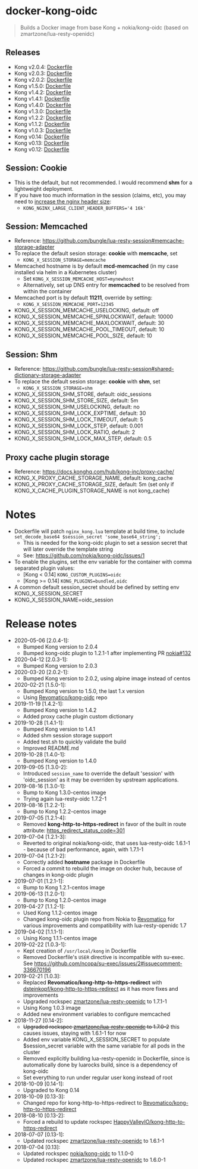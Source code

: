 # docker-kong-oidc
> Builds a Docker image from base Kong + nokia/kong-oidc (based on zmartzone/lua-resty-openidc)


## Releases
- Kong v2.0.4: [Dockerfile](https://github.com/Revomatico/docker-kong-oidc/blob/master/Dockerfile)
- Kong v2.0.3: [Dockerfile](https://github.com/Revomatico/docker-kong-oidc/blob/2.0.3-1/Dockerfile)
- Kong v2.0.2: [Dockerfile](https://github.com/Revomatico/docker-kong-oidc/blob/2.0.2-1/Dockerfile)
- Kong v1.5.0: [Dockerfile](https://github.com/Revomatico/docker-kong-oidc/blob/1.5.0-1/Dockerfile)
- Kong v1.4.2: [Dockerfile](https://github.com/Revomatico/docker-kong-oidc/blob/1.4.2-1/Dockerfile)
- Kong v1.4.1: [Dockerfile](https://github.com/Revomatico/docker-kong-oidc/blob/1.4.1-1/Dockerfile)
- Kong v1.4.0: [Dockerfile](https://github.com/Revomatico/docker-kong-oidc/blob/1.4.0-1/Dockerfile)
- Kong v1.3.0: [Dockerfile](https://github.com/Revomatico/docker-kong-oidc/blob/1.3.0-2/Dockerfile)
- Kong v1.2.2: [Dockerfile](https://github.com/Revomatico/docker-kong-oidc/blob/1.2.2-1/Dockerfile)
- Kong v1.1.2: [Dockerfile](https://github.com/Revomatico/docker-kong-oidc/blob/1.1.2-1/Dockerfile)
- Kong v1.0.3: [Dockerfile](https://github.com/Revomatico/docker-kong-oidc/blob/1.0.3-1/Dockerfile)
- Kong v0.14: [Dockerfile](https://github.com/Revomatico/docker-kong-oidc/blob/0.14-2/Dockerfile)
- Kong v0.13: [Dockerfile](https://github.com/Revomatico/docker-kong-oidc/blob/0.13-3/Dockerfile)
- Kong v0.12:  [Dockerfile](https://github.com/Revomatico/docker-kong-oidc/blob/0.12/Dockerfile)

## Session: Cookie
- This is the default, but not recommended. I would recommend **shm** for a lightweight deployment.
- If you have too much information in the session (claims, etc), you may need to [increase the nginx header size](https://github.com/bungle/lua-resty-session#cookie-storage-adapter):
    - `KONG_NGINX_LARGE_CLIENT_HEADER_BUFFERS='4 16k'`

## Session: Memcached
- Reference: https://github.com/bungle/lua-resty-session#memcache-storage-adapter
- To replace the default sesion storage: **cookie** with **memcache**, set
    - `KONG_X_SESSION_STORAGE=memcache`
- Memcached hostname is by default **mcd-memcached** (in my case installed via helm in a Kubernetes cluster)
    - Set `KONG_X_SESSION_MEMCACHE_HOST=mynewhost`
    - Alternatively, set up DNS entry for **memcached** to be resolved from within the container
- Memcached port is by default **11211**, override by setting:
    - `KONG_X_SESSION_MEMCACHE_PORT=12345`
- KONG_X_SESSION_MEMCACHE_USELOCKING, default: off
- KONG_X_SESSION_MEMCACHE_SPINLOCKWAIT, default: 10000
- KONG_X_SESSION_MEMCACHE_MAXLOCKWAIT, default: 30
- KONG_X_SESSION_MEMCACHE_POOL_TIMEOUT, default: 10
- KONG_X_SESSION_MEMCACHE_POOL_SIZE, default: 10


## Session: Shm
- Reference: https://github.com/bungle/lua-resty-session#shared-dictionary-storage-adapter
- To replace the default sesion storage: **cookie** with **shm**, set
    - `KONG_X_SESSION_STORAGE=shm`
- KONG_X_SESSION_SHM_STORE, default: oidc_sessions
- KONG_X_SESSION_SHM_STORE_SIZE, default: 5m
- KONG_X_SESSION_SHM_USELOCKING, default: no
- KONG_X_SESSION_SHM_LOCK_EXPTIME, default: 30
- KONG_X_SESSION_SHM_LOCK_TIMEOUT, default: 5
- KONG_X_SESSION_SHM_LOCK_STEP, default: 0.001
- KONG_X_SESSION_SHM_LOCK_RATIO, default: 2
- KONG_X_SESSION_SHM_LOCK_MAX_STEP, default: 0.5

## Proxy cache plugin storage
- Reference: https://docs.konghq.com/hub/kong-inc/proxy-cache/
- KONG_X_PROXY_CACHE_STORAGE_NAME, default: kong_cache
- KONG_X_PROXY_CACHE_STORAGE_SIZE, default: 5m (set only if KONG_X_CACHE_PLUGIN_STORAGE_NAME is not kong_cache)

# Notes
- Dockerfile will patch `nginx_kong.lua` template at build time, to include `set_decode_base64 $session_secret 'some_base64_string';`
    - This is needed for the kong-oidc plugin to set a session secret that will later override the template string
    - See: https://github.com/nokia/kong-oidc/issues/1
- To enable the plugins, set the env variable for the container with comma separated plugin values:
    - [Kong < 0.14] `KONG_CUSTOM_PLUGINS=oidc`
    - [Kong >= 0.14] `KONG_PLUGINS=bundled,oidc`
- A common default session_secret should be defined by setting env KONG_X_SESSION_SECRET
- KONG_X_SESSION_NAME=oidc_session


# Release notes
- 2020-05-06 [2.0.4-1]:
    - Bumped Kong version to 2.0.4
    - Bumped kong-oidc plugin to 1.2.1-1 after implementing PR [nokia#132](https://github.com/nokia/kong-oidc/pull/132)
- 2020-04-12 [2.0.3-1]:
    - Bumped Kong version to 2.0.3
- 2020-03-20 [2.0.2-1]:
    - Bumped Kong version to 2.0.2, using alpine image instead of centos
- 2020-02-21 [1.5.0-1]:
    - Bumped Kong version to 1.5.0, the last 1.x version
    - Using [Revomatico/kong-oidc](https://github.com/Revomatico/kong-oidc) repo
- 2019-11-19 [1.4.2-1]:
    - Bumped Kong version to 1.4.2
    - Added proxy cache plugin custom dictionary
- 2019-10-28 [1.4.1-1]:
    - Bumped Kong version to 1.4.1
    - Added shm session storage support
    - Added test.sh to quickly validate the build
    - Improved README.md
- 2019-10-28 [1.4.0-1]:
    - Bumped Kong version to 1.4.0
- 2019-09-05 [1.3.0-2]:
    - Introduced `session_name` to override the default 'session' with 'oidc_session' as it may be overriden by upstream applications.
- 2019-08-16 [1.3.0-1]:
    - Bump to Kong 1.3.0-centos image
    - Trying again lua-resty-oidc 1.7.2-1
- 2019-08-16 [1.2.2-1]:
    - Bump to Kong 1.2.2-centos image
- 2019-07-05 [1.2.1-4]:
    - Removed **kong-http-to-https-redirect** in favor of the built in route attribute: [https_redirect_status_code=301](https://docs.konghq.com/1.2.x/admin-api/#create-route)
- 2019-07-04 [1.2.1-3]:
    - Reverted to original nokia/kong-oidc, that uses lua-resty-oidc 1.6.1-1 - because of bad performance, again, with 1.7.1-1
- 2019-07-04 [1.2.1-2]:
    - Correctly added **hostname** package in Dockerfile
    - Forced a commit to rebuild the image on docker hub, because of changes in kong-oidc plugin
- 2019-07-01 [1.2.1-1]:
    - Bump to Kong 1.2.1-centos image
- 2019-06-13 [1.2.0-1]:
    - Bump to Kong 1.2.0-centos image
- 2019-04-27 [1.1.2-1]:
    - Used Kong 1.1.2-centos image
    - Changed kong-oidc plugin repo from Nokia to [Revomatico](https://github.com/Revomatico/kong-oidc) for various improvements and compatibility with lua-resty-openidc 1.7
- 2019-04-02 [1.1.1-1]:
    - Using Kong 1.1.1-centos image
- 2019-02-22 [1.0.3-1]:
    - Kept creation of `/usr/local/kong` in Dockerfile
    - Removed Dockerfile's `USER` directive is incompatible with su-exec. See https://github.com/ncopa/su-exec/issues/2#issuecomment-336670196
- 2019-02-21 [1.0.3]:
    - Replaced **Revomatico/kong-http-to-https-redirect** with [dsteinkopf/kong-http-to-https-redirect](https://github.com/dsteinkopf/kong-http-to-https-redirect) as it has more fixes and improvements
    - Upgraded rockspec [zmartzone/lua-resty-openidc](https://github.com/zmartzone/lua-resty-openidc) to 1.7.1-1
    - Using Kong 1.0.3 image
    - Added new environment variables to configure memcached
- 2018-11-27 [0.14-2]:
    - ~~Upgraded rockspec [zmartzone/lua-resty-openidc](https://github.com/zmartzone/lua-resty-openidc) to 1.7.0-2~~ this causes issues, staying with 1.6.1-1 for now
    - Added env variable KONG_X_SESSION_SECRET to populate $session_secret variable with the same variable for all pods in the cluster
    - Removed explicitly building lua-resty-openidc in Dockerfile, since is automatically done by luarocks build, since is a dependency of kong-oidc
    - Set everything to run under regular user kong instead of root
- 2018-10-09 [0.14-1]:
    - Upgraded to Kong 0.14
- 2018-10-09 [0.13-3]:
    - Changed repo for kong-http-to-https-redirect to [Revomatico/kong-http-to-https-redirect](https://github.com/Revomatico/kong-http-to-https-redirect)
- 2018-08-10 [0.13-2]:
    - Forced a rebuild to update rockspec [HappyValleyIO/kong-http-to-https-redirect](https://github.com/HappyValleyIO/kong-http-to-https-redirect)
- 2018-07-07 [0.13-1]:
    - Updated rockspec [zmartzone/lua-resty-openidc](https://github.com/zmartzone/lua-resty-openidc) to 1.6.1-1
- 2018-07-04 [0.13]:
    - Updated rockspec [nokia/kong-oidc](https://github.com/nokia/kong-oidc) to 1.1.0-0
    - Updated rockspec [zmartzone/lua-resty-openidc](https://github.com/zmartzone/lua-resty-openidc) to 1.6.0-1

